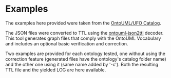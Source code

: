 # Examples

The examples here provided were taken from the [OntoUML/UFO Catalog](https://github.com/OntoUML/ontouml-models).

The JSON files were converted to TTL using the [ontouml-json2ttl](https://w3id.org/ontouml/json2graph) decoder. This tool generates graph files that comply with the OntoUML Vocabulary and includes an optional basic verification and correction. 

Two examples are provided for each ontology tested, one without using the correction feature (generated files have the ontology's catalog folder name) and the other one using it (same name added by '-c'). Both the resulting TTL file and the yielded LOG are here available.